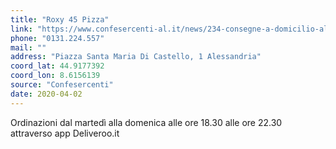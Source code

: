 ```yaml
---
title: "Roxy 45 Pizza"
link: "https://www.confesercenti-al.it/news/234-consegne-a-domicilio-alessandria-lista-aggiornata-al-26-marzo.html"
phone: "0131.224.557"
mail: ""
address: "Piazza Santa Maria Di Castello, 1 Alessandria"
coord_lat: 44.9177392
coord_lon: 8.6156139
source: "Confesercenti"
date: 2020-04-02
---
```


Ordinazioni dal martedì alla domenica alle ore 18.30 alle ore 22.30 attraverso app Deliveroo.it
